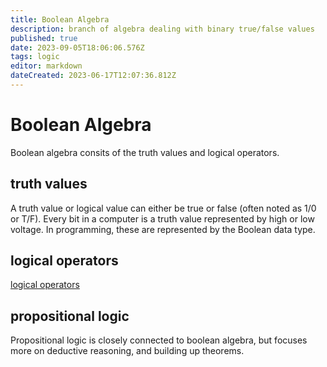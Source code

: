 ```yaml
---
title: Boolean Algebra
description: branch of algebra dealing with binary true/false values
published: true
date: 2023-09-05T18:06:06.576Z
tags: logic
editor: markdown
dateCreated: 2023-06-17T12:07:36.812Z
---
```


# Boolean Algebra

Boolean algebra consits of the truth values and logical operators.

## truth values

A truth value or logical value can either be true or false (often noted as 1/0 or T/F). Every bit in a computer is a truth value represented by high or low voltage. In programming, these are represented by the Boolean data type.

## logical operators

[logical operators](/courses/concepts/logic/logical-operators)

## propositional logic

Propositional logic is closely connected to boolean algebra, but focuses more on deductive reasoning, and building up theorems.